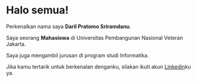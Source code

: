 # Halo semua! 

Perkenalkan nama saya **Daril Pratomo Sriramdanu**.

Saya seorang **Mahasiswa** di Universitas Pembangunan Nasional Veteran Jakarta.

Saya juga mengambil jurusan di program studi Informatika.

Jika kamu tertarik untuk berkenalan denganku, silakan ikuti akun [Linkedin](https://www.linkedin.com/in/darilpratomo/)ku ya.

